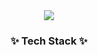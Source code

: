 <!--타이틀 부분-->
<div align="center">
  <img src="https://capsule-render.vercel.app/api?type=Soft&height=150&color=FFFBE9&text=Kim%20JungIL&fontColor=000000&fontSize=50" />
</div>


<!--내용 부분-->
<h3 align="center">✨ Tech Stack ✨</h3>
<div align="center">
</div>
